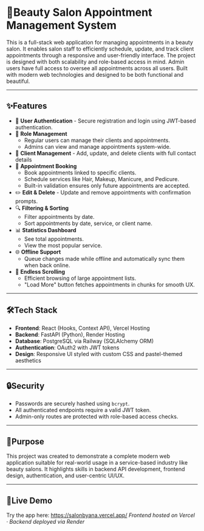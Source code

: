 # 💄Beauty Salon Appointment Management System

This is a full-stack web application for managing appointments in a beauty salon. It enables salon staff to efficiently schedule, update, and track client appointments through a responsive and user-friendly interface. The project is designed with both scalability and role-based access in mind. Admin users have full access to oversee all appointments across all users. Built with modern web technologies and designed to be both functional and beautiful.

---

## ✨Features

- 🔐 **User Authentication** - Secure registration and login using JWT-based authentication.
- 👥 **Role Management**
  - Regular users can manage their clients and appointments.
  - Admins can view and manage appointments system-wide.
- 📇 **Client Management** - Add, update, and delete clients with full contact details
- 📅 **Appointment Booking**
  - Book appointments linked to specific clients.
  - Schedule services like Hair, Makeup, Manicure, and Pedicure.
  - Built-in validation ensures only future appointments are accepted.
- ✏️ **Edit & Delete** - Update and remove appointments with confirmation prompts.
- 🔍 **Filtering & Sorting**
  - Filter appointments by date.
  - Sort appointments by date, service, or client name.
- 📊 **Statistics Dashboard**
  - See total appointments.
  - View the most popular service.
- 🌐 **Offline Support**
  - Queue changes made while offline and automatically sync them when back online.
- 🔁 **Endless Scrolling**
  - Efficient browsing of large appointment lists.
  - "Load More" button fetches appointments in chunks for smooth UX.

---

## 🛠️Tech Stack

- **Frontend**: React (Hooks, Context API), Vercel Hosting
- **Backend**: FastAPI (Python), Render Hosting
- **Database**: PostgreSQL via Railway (SQLAlchemy ORM)
- **Authentication**: OAuth2 with JWT tokens
- **Design**: Responsive UI styled with custom CSS and pastel-themed aesthetics

---

## 🔒Security

- Passwords are securely hashed using `bcrypt`.
- All authenticated endpoints require a valid JWT token.
- Admin-only routes are protected with role-based access checks.

---

## 🎯Purpose

This project was created to demonstrate a complete modern web application suitable for real-world usage in a service-based industry like beauty salons. It highlights skills in backend API development, frontend design, authentication, and user-centric UI/UX.

---

## 🚀Live Demo

Try the app here:
https://salonbyana.vercel.app/
*Frontend hosted on Vercel · Backend deployed via Render*
